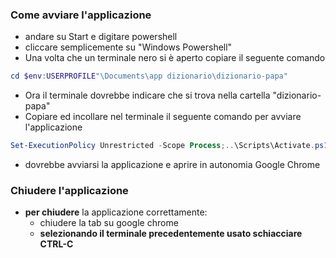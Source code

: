 ### Come avviare l'applicazione

- andare su Start e digitare powershell
- cliccare semplicemente su "Windows Powershell"
- Una volta che un terminale nero si è aperto copiare il seguente comando

```powershell
cd $env:USERPROFILE"\Documents\app dizionario\dizionario-papa"
```
- Ora il terminale dovrebbe indicare che si trova nella cartella "dizionario-papa"
- Copiare ed incollare nel terminale il seguente comando per avviare l'applicazione
```powershell
Set-ExecutionPolicy Unrestricted -Scope Process;..\Scripts\Activate.ps1;streamlit run .\home.py
```

- dovrebbe avviarsi la applicazione e aprire in autonomia Google Chrome

### Chiudere l'applicazione
- **per chiudere** la applicazione correttamente:
    - chiudere la tab su google chrome
    - **selezionando il terminale precedentemente usato schiacciare CTRL-C** 
